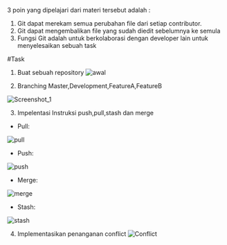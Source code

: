  3 poin yang dipelajari dari materi tersebut adalah :

1. Git dapat merekam semua perubahan file dari setiap contributor.
2. Git dapat mengembalikan file yang sudah diedit sebelumnya ke semula
3. Fungsi Git adalah untuk berkolaborasi dengan developer lain untuk menyelesaikan sebuah task

#Task

1. Buat sebuah repository
![awal](https://user-images.githubusercontent.com/53627118/155147186-6b1a2212-8496-45d7-9d40-af7632170c47.png)

2. Branching Master,Development,FeatureA,FeatureB

![Screenshot_1](https://user-images.githubusercontent.com/53627118/155148891-11e0e8c6-730c-409f-9d41-9d4eb90b8c07.png)

3. Impelentasi Instruksi push,pull,stash dan merge
- Pull:

![pull](https://user-images.githubusercontent.com/53627118/155149491-fa6e87a3-00f4-4ea5-99fb-0a613731b91f.png)

- Push:

![push](https://user-images.githubusercontent.com/53627118/155150185-b8ded406-9222-436e-b1cb-d625f03b6041.png)

- Merge:

![merge](https://user-images.githubusercontent.com/53627118/155150693-7f3c52d9-702c-42ec-8948-868c79c5f3ae.png)

- Stash:

![stash](https://user-images.githubusercontent.com/53627118/155150846-70644edc-2988-4844-be51-7b48199270cf.png)

4. Implementasikan penanganan conflict 
![Conflict](https://user-images.githubusercontent.com/53627118/155153175-486c1f5d-8dfc-4c29-b0a5-83d55d53e1d3.png)




